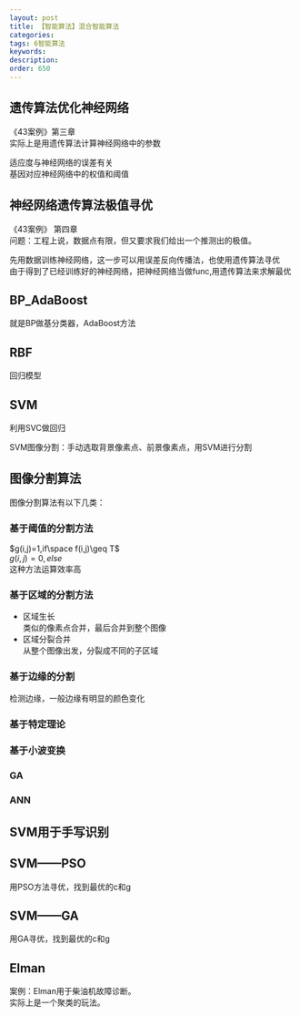 ```yaml
---
layout: post
title: 【智能算法】混合智能算法
categories:
tags: 6智能算法
keywords:
description:
order: 650
---
```




## 遗传算法优化神经网络
《43案例》第三章  
实际上是用遗传算法计算神经网络中的参数   


适应度与神经网络的误差有关  
基因对应神经网络中的权值和阈值  
## 神经网络遗传算法极值寻优
《43案例》 第四章  
问题：工程上说，数据点有限，但又要求我们给出一个推测出的极值。  


先用数据训练神经网络，这一步可以用误差反向传播法，也使用遗传算法寻优  
由于得到了已经训练好的神经网络，把神经网络当做func,用遗传算法来求解最优  
## BP_AdaBoost

就是BP做基分类器，AdaBoost方法
## RBF

回归模型

## SVM
利用SVC做回归

SVM图像分割：手动选取背景像素点、前景像素点，用SVM进行分割


## 图像分割算法
图像分割算法有以下几类：  

### 基于阈值的分割方法  
$g(i,j)=1,if\space f(i,j)\geq T$  
$g(i,j)=0,else$  
这种方法运算效率高
### 基于区域的分割方法
- 区域生长  
类似的像素点合并，最后合并到整个图像  
- 区域分裂合并  
从整个图像出发，分裂成不同的子区域  


### 基于边缘的分割
检测边缘，一般边缘有明显的颜色变化

### 基于特定理论
### 基于小波变换
### GA
### ANN
## SVM用于手写识别

## SVM——PSO
用PSO方法寻优，找到最优的c和g
## SVM——GA
用GA寻优，找到最优的c和g

## Elman
案例：Elman用于柴油机故障诊断。  
实际上是一个聚类的玩法。
